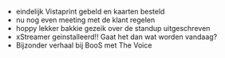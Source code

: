 - eindelijk Vistaprint gebeld en kaarten besteld
- nu nog even meeting met de klant regelen
- hoppy lekker bakkie gezeik over de standup uitgeschreven
- xStreamer geinstalleerd!! Gaat het dan wat worden vandaag?
- Bijzonder verhaal bij BooS met The Voice
